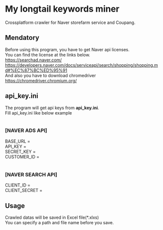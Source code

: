 # My longtail keywords miner
Crossplatform crawler for Naver storefarm service and Coupang.

## Mendatory
Before using this program, you have to get Naver api licenses.</br>
You can find the license at the links below.</br>
https://searchad.naver.com/</br>
https://developers.naver.com/docs/serviceapi/search/shopping/shopping.md#%EC%87%BC%ED%95%91</br>
And also you have to download chromedriver</br>
https://chromedriver.chromium.org/</br>

## api_key.ini
The program will get api keys from <b>api_key.ini</b>.<br>
Fill api_key.ini like below example</br></br>
### [NAVER ADS API]</br>
BASE_URL = </br>
API_KEY = </br>
SECRET_KEY = </br>
CUSTOMER_ID = </br>
</br>
### [NAVER SEARCH API]</br>
CLIENT_ID = </br>
CLIENT_SECRET = </br>

## Usage
Crawled datas will be saved in Excel file(*.xlxs)</br>
You can specify a path and file name before you save.
